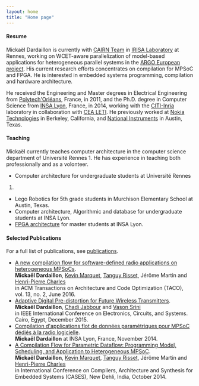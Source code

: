 ```yaml
---
layout: home
title: "Home page"
---
```


#### Resume

Mickaël Dardaillon is currently with [CAIRN Team] in [IRISA Laboratory] at
Rennes, working on WCET-aware parallelization of model-based
applications for heterogeneous parallel systems in the [ARGO European
project].
His current research efforts concentrates on compilation for MPSoC and
FPGA.
He is interested in embedded systems programming, compilation and hardware
architecture.

He received the Engineering and Master degrees in Electrical Engineering from
[Polytech'Orléans], France, in 2011, and the Ph.D.
degree in Computer Science from [INSA Lyon], France, in 2014, working with the
[CITI-Inria] laboratory in collaboration with [CEA LETI].
He previously worked at [Nokia Technologies] in Berkeley, California,
and [National Instruments] in Austin, Texas.

#### Teaching

Mickaël currently teaches computer architecture in the computer science
department of Université Rennes 1.
He has experience in teaching both professionally and as a volonteer.
- Computer architecture for undergraduate students at Université Rennes
1.
- Lego Robotics for 5th grade students in Murchison Elementary School at
Austin, Texas.
- Computer architecture, Algorithmic and database for undergraduate
students at INSA Lyon.
- [FPGA architecture] for master students at INSA Lyon.

[Nokia Technologies]: http://company.nokia.com/en/
[Polytech'Orléans]: http://www.univ-orleans.fr/polytech/
[INSA Lyon]: http://www.insa-lyon.fr/en/
[CITI-Inria]: http://www.citi-lab.fr/en_UK/
[CEA LETI]: http://www-leti.cea.fr/en/
[National Instruments]: https://www.ni.com/
[CAIRN Team]: https://team.inria.fr/cairn/
[IRISA Laboratory]: https://www.irisa.fr/en
[ARGO European project]: http://www.argo-project.eu/

[FPGA architecture]: http://perso.citi.insa-lyon.fr/trisset/cours/rts12/slides/FPGA-handout.pdf

#### Selected Publications

For a full list of publications, see [publications](publications).

- [A new compilation flow for software-defined radio applications on heterogeneous MPSoCs](https://hal.inria.fr/hal-01396143).<br>
  **Mickaël Dardaillon**, [Kevin Marquet], [Tanguy Risset], Jérôme Martin and
  [Henri-Pierre Charles]<br>
  in ACM Transactions on Architecture and Code Optimization (TACO), vol.
  13, no. 2, June 2016.
- [Adaptive Digital Pre-distortion for Future Wireless Transmitters](http://dx.doi.org/10.1109/ICECS.2015.7440316).<br>
   **Mickaël Dardaillon**, [Chadi Jabbour] and [Vason Srini]<br>
   in IEEE International Conference on Electronics, Circuits, and Systems. Cairo, Egypt, December 2015.
- [Compilation d'applications flot de données paramétriques pour MPSoC dédiés à
  la radio logicielle](http://www.theses.fr/2014ISAL0102/document).<br>
  **Mickaël Dardaillon** at INSA Lyon, France, November 2014.
- [A Compilation Flow for Parametric Dataflow: Programming Model, Scheduling,
   and Application to Heterogeneous MPSoC](https://hal.inria.fr/hal-01048649).<br>
   **Mickaël Dardaillon**, [Kevin Marquet], [Tanguy Risset], Jérôme Martin and
   [Henri-Pierre Charles]<br>
   in International Conference on Compilers, Architecture and Synthesis for Embedded Systems (CASES), New Dehli, India, October 2014.

[Kevin Marquet]: http://perso.citi-lab.fr/kmarquet/
[Tanguy Risset]: http://perso.citi.insa-lyon.fr/trisset/
[Henri-Pierre Charles]: http://henripierre.charles.free.fr/
[Cedric Lauradoux]: http://planete.inrialpes.fr/~lauradou/
[Chadi Jabbour]: http://www.researchgate.net/profile/Chadi_Jabbour/
[Vason Srini]: http://www.researchgate.net/profile/Vason_Srini2/
